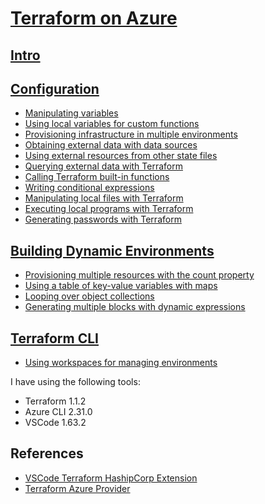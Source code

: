 # [Terraform on Azure](https://github.com/eduflornet/Terraform/tree/main/terraform-azure)
## [Intro](https://github.com/eduflornet/Terraform/tree/main/terraform-azure/1-intro)
## [Configuration](https://github.com/eduflornet/Terraform/tree/main/terraform-azure/2-configuration) 
- [Manipulating variables](https://github.com/eduflornet/Terraform/tree/main/terraform-azure/2-configuration/variables)
- [Using local variables for custom functions](https://github.com/eduflornet/aform/tree/main/terraform-azure/2-configuration/localvariables)
- [Provisioning infrastructure in multiple environments](https://github.com/eduflornet/Terraform/tree/main/terraform-azure/2-configuration/multiple-environments)
- [Obtaining external data with data sources](https://github.com/eduflornet/Terraform/tree/main/terraform-azure/2-configuration/data)
- [Using external resources from other state files](https://github.com/eduflornet/Terraform/tree/main/terraform-azure/2-configuration/remote-state)
- [Querying external data with Terraform](https://github.com/eduflornet/Terraform/tree/main/terraform-azure/2-configuration/external) 
- [Calling Terraform built-in functions](https://github.com/eduflornet/Terraform/tree/main/terraform-azure/2-configuration/built-in-fuctions)
- [Writing conditional expressions](https://github.com/eduflornet/Terraform/tree/main/terraform-azure/2-configuration/conditional)
- [Manipulating local files with Terraform](https://github.com/eduflornet/Terraform/tree/main/terraform-azure/2-configuration/files)
- [Executing local programs with Terraform](https://github.com/eduflornet/Terraform/tree/main/terraform-azure/2-configuration/files_local_exec)
- [Generating passwords with Terraform](https://github.com/eduflornet/Terraform/tree/main/terraform-azure/2-configuration/password)

## [Building Dynamic Environments](https://github.com/eduflornet/Terraform/tree/main/terraform-azure/3-building-dynamic-environments)
 - [Provisioning multiple resources with the count property](https://github.com/eduflornet/Terraform/tree/main/terraform-azure/3-building-dynamic-environments/count)
 - [Using a table of key-value variables with maps](https://github.com/eduflornet/Terraform/tree/main/terraform-azure/3-building-dynamic-environments/map)
 - [Looping over object collections](https://github.com/eduflornet/Terraform/tree/main/terraform-azure/3-building-dynamic-environments/list_map)
 - [Generating multiple blocks with dynamic expressions](https://github.com/eduflornet/Terraform/tree/main/terraform-azure/3-building-dynamic-environments/dynamics)
  ## [Terraform CLI](https://github.com/eduflornet/Terraform/tree/main/terraform-azure/4-terraform-cli)
  - [Using workspaces for managing environments]()

I have using the following tools:

- Terraform 1.1.2
- Azure CLI 2.31.0
- VSCode 1.63.2

## References
- [VSCode Terraform HashipCorp Extension](https://marketplace.visualstudio.com/items?itemName=HashiCorp.terraform)
- [Terraform Azure Provider](https://registry.terraform.io/providers/hashicorp/azurerm/latest/docs)

